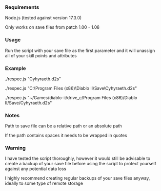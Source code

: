 ### Requirements

Node.js (tested against version 17.3.0)

Only works on save files from patch 1.00 - 1.08

### Usage

Run the script with your save file as the first parameter
and it will unassign all of your skill points and attributes

### Example

./respec.js "Cyhyraeth.d2s"

./respec.js "C:\Program Files (x86)\Diablo II\Save\Cyhyraeth.d2s"

./respec.js "~/Games/diablo-ii/drive_c/Program Files (x86)/Diablo II/Save/Cyhyraeth.d2s"

### Notes

Path to save file can be a relative path or an absolute path

If the path contains spaces it needs to be wrapped in quotes

### Warning

I have tested the script thoroughly, however it would still be
advisable to create a backup of your save file before using the
script to protect yourself against any potential data loss

I highly recommend creating regular backups of your save files
anyway, ideally to some type of remote storage
